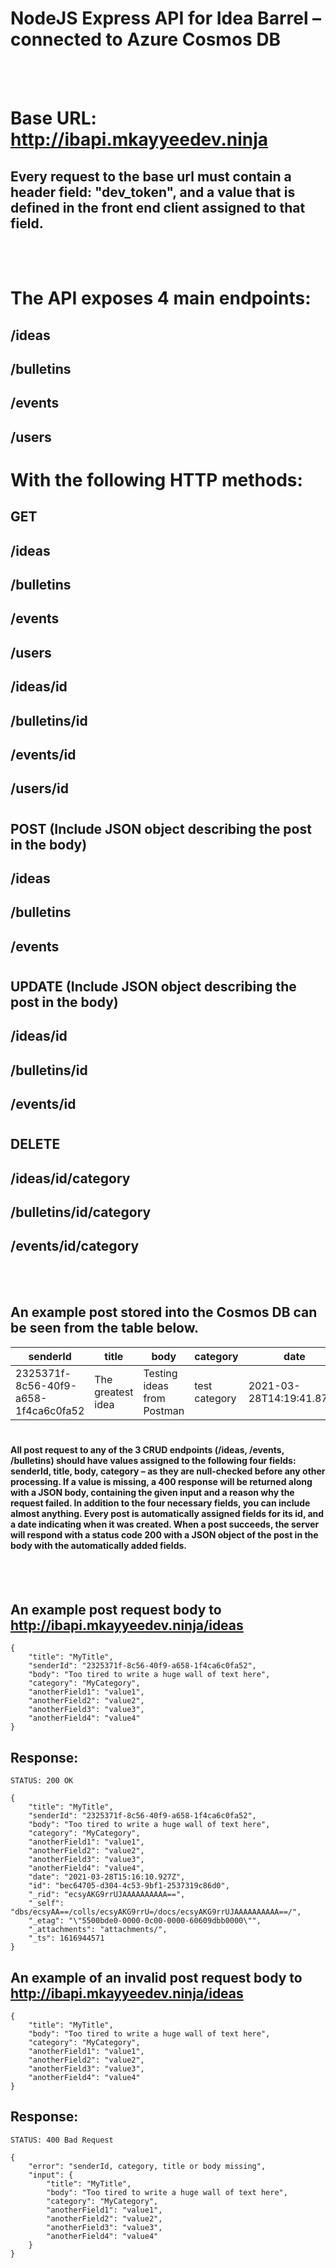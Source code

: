 # NodeJS Express API for Idea Barrel – connected to Azure Cosmos DB
<br></br>

# Base URL: http://ibapi.mkayyeedev.ninja

## Every request to the base url must contain a header field: "dev_token", and a value that is defined in the front end client assigned to that field. 
<br></br> 


# The API exposes 4 main endpoints:

## /ideas
## /bulletins
## /events
## /users

#
# With the following HTTP methods:

## **GET**
## /ideas
## /bulletins
## /events
## /users
## /ideas/id
## /bulletins/id
## /events/id
## /users/id
#

## **POST** (Include JSON object describing the post in the body)
## /ideas
## /bulletins
## /events
#

## **UPDATE** (Include JSON object describing the post in the body)
## /ideas/id
## /bulletins/id
## /events/id
#

## **DELETE**
## /ideas/id/category
## /bulletins/id/category
## /events/id/category

<br></br>
## An example post stored into the Cosmos DB can be seen from the table below.

|senderId|title|body|category|date|id|
|--------|-----|----|--------|----|--|
|2325371f-8c56-40f9-a658-1f4ca6c0fa52|The greatest idea|Testing ideas from Postman|test category|2021-03-28T14:19:41.875Z|"22d4a7ad-624a-4f7e-9c7d-efff1e47c2d6"|

#
#### All post request to any of the 3 CRUD endpoints (/ideas, /events, /bulletins) should have values assigned to the following four fields: **senderId, title, body, category** – as they are null-checked before any other processing. If a value is missing, a 400 response will be returned along with a JSON body, containing the given input and a reason why the request failed. In addition to the four necessary fields, you can include almost anything. Every post is automatically assigned fields for its **id**, and a **date** indicating when it was created. When a post succeeds, the server will respond with a status code 200 with a JSON object of the post in the body with the automatically added fields.

<br></br>
## An example post request body to http://ibapi.mkayyeedev.ninja/ideas

```
{
    "title": "MyTitle",
    "senderId": "2325371f-8c56-40f9-a658-1f4ca6c0fa52",
    "body": "Too tired to write a huge wall of text here",
    "category": "MyCategory",
    "anotherField1": "value1",
    "anotherField2": "value2",
    "anotherField3": "value3",
    "anotherField4": "value4"
}
```
## Response:
```
STATUS: 200 OK

{
    "title": "MyTitle",
    "senderId": "2325371f-8c56-40f9-a658-1f4ca6c0fa52",
    "body": "Too tired to write a huge wall of text here",
    "category": "MyCategory",
    "anotherField1": "value1",
    "anotherField2": "value2",
    "anotherField3": "value3",
    "anotherField4": "value4",
    "date": "2021-03-28T15:16:10.927Z",
    "id": "bec64705-d304-4c53-9bf1-2537319c86d0",
    "_rid": "ecsyAKG9rrUJAAAAAAAAAA==",
    "_self": "dbs/ecsyAA==/colls/ecsyAKG9rrU=/docs/ecsyAKG9rrUJAAAAAAAAAA==/",
    "_etag": "\"5500bde0-0000-0c00-0000-60609dbb0000\"",
    "_attachments": "attachments/",
    "_ts": 1616944571
}
```


## An example of an invalid post request body to http://ibapi.mkayyeedev.ninja/ideas

```
{
    "title": "MyTitle",
    "body": "Too tired to write a huge wall of text here",
    "category": "MyCategory",
    "anotherField1": "value1",
    "anotherField2": "value2",
    "anotherField3": "value3",
    "anotherField4": "value4"
}
```
## Response:
```
STATUS: 400 Bad Request

{
    "error": "senderId, category, title or body missing",
    "input": {
        "title": "MyTitle",
        "body": "Too tired to write a huge wall of text here",
        "category": "MyCategory",
        "anotherField1": "value1",
        "anotherField2": "value2",
        "anotherField3": "value3",
        "anotherField4": "value4"
    }
}
```
